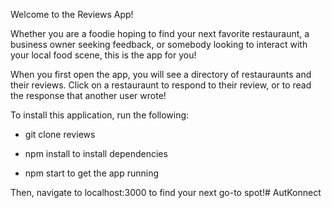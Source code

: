 Welcome to the Reviews App! 

Whether you are a foodie hoping to find your next favorite restauraunt, a business owner seeking feedback, or somebody looking to interact with your local food scene, this is the app for you! 

When you first open the app, you will see a directory of restauraunts and their reviews. Click on a restauraunt to respond to their review, or to read the response that another user wrote! 

To install this application, run the following:

- git clone reviews

- npm install to install dependencies

- npm start to get the app running

Then, navigate to localhost:3000 to find your next go-to spot!# AutKonnect
